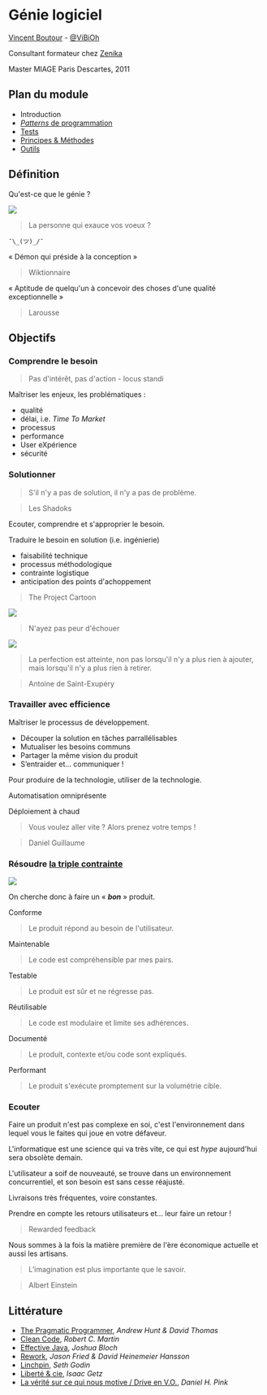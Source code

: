 # Génie logiciel

[Vincent Boutour](https://www.linkedin.com/in/vboutour) - [@ViBiOh](https://twitter.com/ViBiOh)

Consultant formateur chez [Zenika](http://www.zenika.com)

Master MIAGE Paris Descartes, 2011


## Plan du module

* Introduction
* [*Patterns* de programmation](patterns.md)
* [Tests](tests.md)
* [Principes & Méthodes](principles.md)
* [Outils](tools.md)


## Définition

Qu'est-ce que le génie ?


![](/doc/img/genie.png)

> La personne qui exauce vos voeux ?

`¯\_(ツ)_/¯`


« Démon qui préside à la conception »

> Wiktionnaire


« Aptitude de quelqu'un à concevoir des choses d'une qualité exceptionnelle »

> Larousse


## Objectifs


### Comprendre le besoin

> Pas d'intérêt, pas d'action - locus standi


Maîtriser les enjeux, les problématiques :
* qualité
* délai, i.e. *Time To Market*
* processus
* performance
* User eXpérience
* sécurité


### Solutionner

> S'il n'y a pas de solution, il n'y a pas de problème.

> Les Shadoks


Ecouter, comprendre et s'approprier le besoin.


Traduire le besoin en solution (i.e. ingénierie)
* faisabilité technique
* processus méthodologique
* contrainte logistique
* anticipation des points d'achoppement


> The Project Cartoon

![](/doc/img/cartoon.png)


> N'ayez pas peur d'échouer

![](/doc/img/fail.png)


> La perfection est atteinte, non pas lorsqu'il n'y a plus rien à ajouter, mais lorsqu'il n'y a plus rien à retirer.

> Antoine de Saint-Exupéry


### Travailler avec efficience


Maîtriser le processus de développement.


* Découper la solution en tâches parrallélisables
* Mutualiser les besoins communs
* Partager la même vision du produit
* S’entraider et… communiquer !


Pour produire de la technologie, utiliser de la technologie.


Automatisation omniprésente

Déploiement à chaud


> Vous voulez aller vite ? Alors prenez votre temps !

> Daniel Guillaume


### Résoudre [la triple contrainte](https://en.wikipedia.org/wiki/Project_management_triangle)


![](/doc/img/triptique.jpg)


On cherche donc à faire un « ***bon*** » produit.


Conforme

> Le produit répond au besoin de l'utilisateur.


Maintenable

> Le code est compréhensible par mes pairs.


Testable

> Le produit est sûr et ne régresse pas.


Réutilisable

> Le code est modulaire et limite ses adhérences.


Documenté

> Le produit, contexte et/ou code sont expliqués.


Performant

> Le produit s'exécute promptement sur la volumétrie cible.


### Ecouter


Faire un produit n'est pas complexe en soi, c'est l'environnement dans lequel vous le faites qui joue en votre défaveur.


L'informatique est une science qui va très vite, ce qui est *hype* aujourd'hui sera obsolète demain.


L'utilisateur a soif de nouveauté, se trouve dans un environnement concurrentiel, et son besoin est sans cesse réajusté.


Livraisons très fréquentes, voire constantes.


Prendre en compte les retours utilisateurs et... leur faire un retour !

> Rewarded feedback


Nous sommes à la fois la matière première de l'ère économique actuelle et aussi les artisans.


> L’imagination est plus importante que le savoir.

> Albert Einstein


## Littérature

* [The Pragmatic Programmer](http://www.amazon.fr/dp/B003GCTQAE), *Andrew Hunt & David Thomas*
* [Clean Code](http://www.amazon.fr/dp/B001GSTOAM), *Robert C. Martin*
* [Effective Java](http://www.amazon.fr/dp/B00B8V09HY), *Joshua Bloch*
* [Rework](http://www.amazon.fr/dp/B003ELY7PG), *Jason Fried & David Heinemeier Hansson*
* [Linchpin](http://www.amazon.fr/dp/0749953357), *Seth Godin*
* [Liberté & cie](http://amzn.eu/7xAo3m6), *Isaac Getz*
* [La vérité sur ce qui nous motive / Drive en V.O.](http://amzn.eu/33hnA5B), *Daniel H. Pink*

